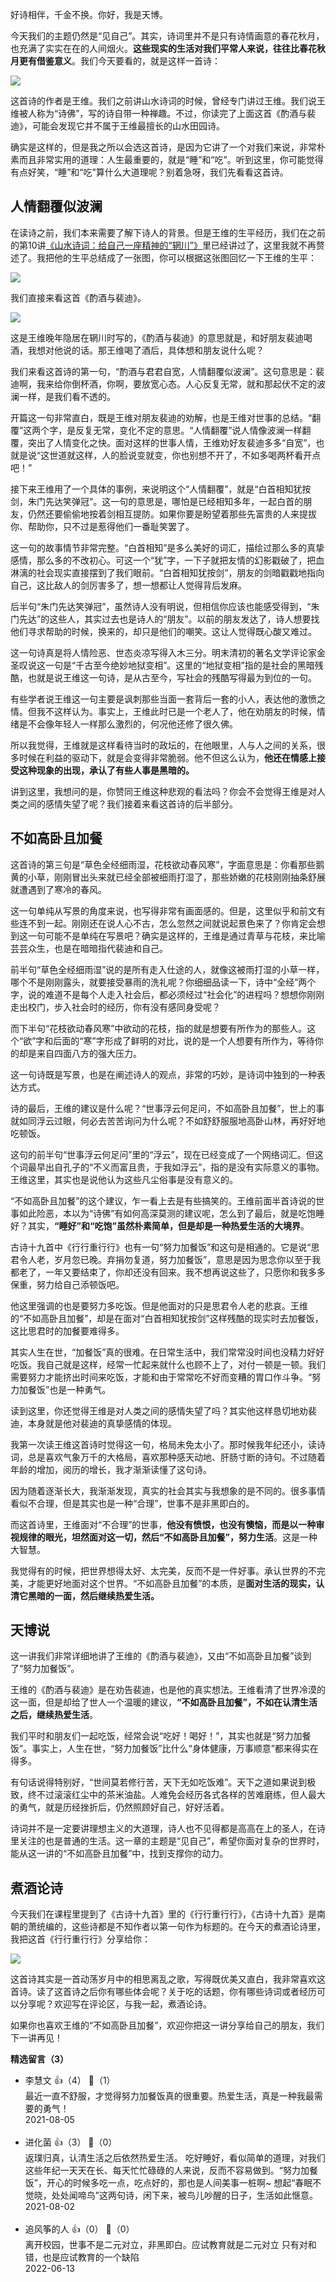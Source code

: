 好诗相伴，千金不换。你好，我是天博。

今天我们的主题仍然是“见自己”。其实，诗词里并不是只有诗情画意的春花秋月，也充满了实实在在的人间烟火。**这些现实的生活对我们平常人来说，往往比春花秋月更有借鉴意义**。我们今天要看的，就是这样一首诗：

![](https://static001.geekbang.org/resource/image/c7/23/c7a02a37cb032e8e1255c5df94603f23.jpg?wh=1920x1080)

这首诗的作者是王维。我们之前讲山水诗词的时候，曾经专门讲过王维。我们说王维被人称为“诗佛”，写的诗自带一种禅趣。不过，你读完了上面这首《酌酒与裴迪》，可能会发现它并不属于王维最擅长的山水田园诗。

确实是这样的，但是我之所以会选这首诗，是因为它讲了一个对我们来说，非常朴素而且非常实用的道理：人生最重要的，就是“睡”和“吃”。听到这里，你可能觉得有点好笑，“睡”和“吃”算什么大道理呢？别着急呀，我们先看看这首诗。

## 人情翻覆似波澜

在读诗之前，我们本来需要了解下诗人的背景。但是王维的生平经历，我们在之前的第10讲[《山水诗词：给自己一座精神的“辋川”》](https://time.geekbang.org/column/article/394129)里已经讲过了，这里我就不再赘述了。我把他的生平总结成了一张图，你可以根据这张图回忆一下王维的生平：

![](https://static001.geekbang.org/resource/image/67/86/67448d847470da4cec0c2e394f609186.jpg?wh=2284x1285)

我们直接来看这首《酌酒与裴迪》。

![](https://static001.geekbang.org/resource/image/c7/23/c7a02a37cb032e8e1255c5df94603f23.jpg?wh=1920x1080)

这是王维晚年隐居在辋川时写的，《酌酒与裴迪》的意思就是，和好朋友裴迪喝酒，我想对他说的话。那王维喝了酒后，具体想和朋友说什么呢？

我们来看这首诗的第一句，“酌酒与君君自宽，人情翻覆似波澜”。这句意思是：裴迪啊，我来给你倒杯酒，你啊，要放宽心态。人心反复无常，就和那起伏不定的波澜一样，是我们看不透的。

开篇这一句非常直白，既是王维对朋友裴迪的劝解，也是王维对世事的总结。“翻覆”这两个字，是反复无常，变化不定的意思。“人情翻覆”说人情像波澜一样翻覆，突出了人情变化之快。面对这样的世事人情，王维劝好友裴迪多多“自宽”，也就是说“这世道就这样，人的脸说变就变，你也别想不开了，不如多喝两杯看开点吧！”

接下来王维用了一个具体的事例，来说明这个“人情翻覆”，就是“白首相知犹按剑，朱门先达笑弹冠”。这一句的意思是，哪怕是已经相知多年，一起白首的朋友，仍然还要偷偷地按着剑相互提防。如果你要是盼望着那些先富贵的人来提拔你、帮助你，只不过是惹得他们一番耻笑罢了。

这一句的故事情节非常完整。“白首相知”是多么美好的词汇，描绘过那么多的真挚感情，那么多的不改初心。可这一个“犹”字，一下子就把友情的幻影戳破了，把血淋漓的社会现实直接摆到了我们眼前。“白首相知犹按剑”，朋友的剑暗戳戳地指向自己，这比敌人的剑厉害多了，想一想都让人觉得背后发麻。

后半句“朱门先达笑弹冠”，虽然诗人没有明说，但相信你应该也能感受得到，“朱门先达”的这些人，其实过去也是诗人的“朋友”。以前的朋友发达了，诗人想要找他们寻求帮助的时候，换来的，却只是他们的嘲笑。这让人觉得既心酸又难过。

这一句诗真是将人情险恶、世态炎凉写得入木三分。明末清初的著名文学评论家金圣叹说这一句是“千古至今绝妙地狱变相”。这里的“地狱变相”指的是社会的黑暗残酷，也就是说王维这一句诗，是从古至今，写社会的残酷写得最为到位的一句。

有些学者说王维这一句主要是讽刺那些当面一套背后一套的小人，表达他的激愤之情。但我不这样认为。事实上，王维此时已是一个老人了，他在劝朋友的时候，情绪是不会像年轻人一样那么激烈的，何况他还修了很久佛。

所以我觉得，王维就是这样看待当时的政坛的，在他眼里，人与人之间的关系，很多时候在利益的驱动下，就是会变得非常脆弱。他不但这么认为，**他还在情感上接受这种现象的出现，承认了有些人事是黑暗的。**

讲到这里，我想问的是，你赞同王维这种悲观的看法吗？你会不会觉得王维是对人类之间的感情失望了呢？我们接着来看这首诗的后半部分。

## 不如高卧且加餐

这首诗的第三句是“草色全经细雨湿，花枝欲动春风寒”，字面意思是：你看那些鹅黄的小草，刚刚冒出头来就已经全部被细雨打湿了，那些娇嫩的花枝刚刚抽条舒展就遭遇到了寒冷的春风。

这一句单纯从写景的角度来说，也写得非常有画面感的。但是，这里似乎和前文有些连不到一起。刚刚还在说人心不古，怎么忽然之间就说起景色来了？你肯定会想到这一句可能不是单纯在写景吧？确实是这样的，王维是通过青草与花枝，来比喻芸芸众生，也是在暗暗指代裴迪和自己。

前半句“草色全经细雨湿”说的是所有走入仕途的人，就像这被雨打湿的小草一样，哪个不是刚刚露头，就要接受暴雨的洗礼呢？你细细品读一下，诗中“全经”两个字，说的难道不是每个人走入社会后，都必须经过“社会化”的进程吗？想想你刚刚走出校门，步入社会时的经历，你有没有感同身受呢？

而下半句“花枝欲动春风寒”中欲动的花枝，指的就是想要有所作为的那些人。这个“欲”字和后面的“寒”字形成了鲜明的对比，说的是一个人想要有所作为，等待你的却是来自四面八方的强大压力。

这一句诗既是写景，也是在阐述诗人的观点，非常的巧妙，是诗词中独到的一种表达方式。

诗的最后，王维的建议是什么呢？“世事浮云何足问，不如高卧且加餐”，世上的事就如同浮云过眼，何必去苦苦询问为什么呢？不如舒舒服服地高卧山林，再好好地吃顿饭。

这句的前半句“世事浮云何足问”里的“浮云”，现在已经变成了一个网络词汇。但这个词最早出自孔子的“不义而富且贵，于我如浮云”，指的是没有实际意义的事物。王维这里，其实也是说他认为这些凡尘俗事是没有意义的。

“不如高卧且加餐”的这个建议，乍一看上去是有些搞笑的。王维前面半首诗说的世事如此险恶，本以为“诗佛”有如何高深莫测的建议呢，怎么到了最后，就是吃饱睡好？其实，**“睡好”和“吃饱”虽然朴素简单，但是却是一种热爱生活的大境界**。

古诗十九首中《行行重行行》也有一句“努力加餐饭”和这句是相通的。它是说“思君令人老，岁月忽已晚。弃捐勿复道，努力加餐饭”，意思是因为思念你以至于我都老了，一年又要结束了，你却还没有回来。我不想再说这些了，只愿你和我多多保重，努力给自己添顿饭吧。

他这里强调的也是要努力多吃饭。但是他面对的只是思君令人老的悲哀。王维的“不如高卧且加餐”，却是在面对“白首相知犹按剑”这样残酷的现实时去加餐饭，这比思君时的加餐要难得多。

其实人生在世，“加餐饭”真的很难。在日常生活中，我们常常没时间也没精力好好吃饭。我自己就是这样，经常一忙起来就什么也顾不上了，对付一顿是一顿。我们需要努力才能挤出时间来吃饭，才能和由于常常吃不好而变糟的胃口作斗争。“努力加餐饭”也是一种勇气。

读到这里，你还觉得王维是对人类之间的感情失望了吗？其实他这样恳切地劝裴迪，本身就是他对裴迪的真挚感情的体现。

我第一次读王维这首诗时觉得这一句，格局未免太小了。那时候我年纪还小，读诗词，总是喜欢气象万千的大格局，喜欢那种感天动地、肝肠寸断的诗句。不过随着年龄的增加，阅历的增长，我才渐渐读懂了这句诗。

因为随着逐渐长大，我渐渐发现，真实的社会其实与我想象的是不同的。很多事情看似不合理，但是其实也是一种“合理”，世事不是非黑即白的。

而这首诗里，王维面对“不合理”的世事，**他没有愤恨，也没有懊恼，而是以一种审视规律的眼光，坦然面对这一切，然后“不如高卧且加餐”，努力生活**。这是一种大智慧。

我觉得有的时候，把世界想得太好、太完美，反而不是一件好事。承认世界的不完美，才能更好地面对这个世界。“不如高卧且加餐”的本质，是**面对生活的现实，认清它黑暗的一面，然后继续热爱生活。**

## **天博说**

这一讲我们非常详细地讲了王维的《酌酒与裴迪》，又由“不如高卧且加餐”谈到了“努力加餐饭”。

王维的《酌酒与裴迪》是在劝告裴迪，也是他的真实想法。王维看清了世界冷漠的这一面，但是却给了世人一个温暖的建议，**“不如高卧且加餐”，不如在认清生活之后，继续热爱生活**。

我们平时和朋友们一起吃饭，经常会说“吃好！喝好！”，其实也就是“努力加餐饭”。事实上，人生在世，“努力加餐饭”比什么“身体健康，万事顺意”都来得实在得多。

有句话说得特别好，“世间莫若修行苦，天下无如吃饭难”。天下之道如果说到极致，终不过滚滚红尘中的茶米油盐。人难免会经历各式各样的苦难磨练，但人最大的勇气，就是历经挫折后，仍然照顾好自己，好好活着。

诗词并不是一定要讲理想主义的大道理，诗人也不见得都是高高在上的圣人，在诗里关注的也是普通的生活。这一章的主题是“见自己”，希望你面对复杂的世界时，能从这一讲的“不如高卧且加餐”中，找到支撑你的动力。

## **煮酒论诗**

今天我们在课程里提到了《古诗十九首》里的《行行重行行》，《古诗十九首》是南朝的萧统编的，这些诗都是不知作者以第一句作为标题的。在今天的煮酒论诗里，我把这首《行行重行行》分享给你：

![](https://static001.geekbang.org/resource/image/b4/68/b4af665f0f8d068c7af754821195dd68.jpg?wh=1920x2023)

这首诗其实是一首动荡岁月中的相思离乱之歌，写得既优美又直白，我非常喜欢这首诗。读了这首诗之后你有哪些体会呢？关于吃的话题，你有哪些诗词或者经历可以分享呢？欢迎写在评论区，与我一起，煮酒论诗。

如果你也喜欢王维的“不如高卧且加餐”，欢迎你把这一讲分享给自己的朋友，我们下一讲再见！
<div><strong>精选留言（3）</strong></div><ul>
<li><span>李慧文</span> 👍（4） 💬（1）<div>最近一直不舒服，才觉得努力加餐饭真的很重要。热爱生活，真是一种我最需要的勇气！</div>2021-08-05</li><br/><li><span>进化菌</span> 👍（3） 💬（0）<div>返璞归真，认清生活之后依然热爱生活。
吃好睡好，看似简单的道理，对我们这些年纪一天天在长、每天忙忙碌碌的人来说，反而不容易做到。“努力加餐饭”，开心的时候多吃一点，吃点好的，那也是人间美事一桩啊~
想起“春眠不觉晓，处处闻啼鸟”这两句诗，闲下来，被鸟儿吵醒的日子，生活如此惬意。</div>2021-08-02</li><br/><li><span>追风筝的人</span> 👍（0） 💬（0）<div>离开校园，世事不是二元对立，非黑即白。应试教育就是二元对立  只有对和错，也是应试教育的一个缺陷</div>2022-06-13</li><br/>
</ul>